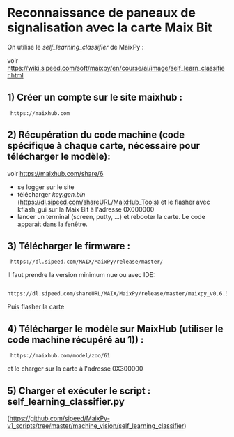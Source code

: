 # Reconnaissance de paneaux de signalisation avec la carte Maix Bit

On utilise le _self_learning_classifier_ de MaixPy : 

voir https://wiki.sipeed.com/soft/maixpy/en/course/ai/image/self_learn_classifier.html

## 1) Créer un compte sur le site maixhub : 

     https://maixhub.com

## 2) Récupération du code machine (code spécifique à chaque carte, nécessaire pour télécharger le modèle):
   
   voir    https://maixhub.com/share/6
   - se logger sur le site
   - télécharger _key.gen.bin_ (https://dl.sipeed.com/shareURL/MaixHub_Tools) et le flasher avec 
     kflash_gui sur la Maix Bit à l'adresse 0X000000
   - lancer un terminal (screen, putty, …) et rebooter la carte. Le code apparait dans la fenêtre.

## 3) Télécharger le firmware : 

     https://dl.sipeed.com/MAIX/MaixPy/release/master/
   
   Il faut prendre la version minimum nue ou avec IDE:
         
     https://dl.sipeed.com/shareURL/MAIX/MaixPy/release/master/maixpy_v0.6.3_2_gd8901fd22
   
   Puis flasher la carte

## 4) Télécharger le modèle sur MaixHub (utiliser le code machine récupéré au 1)) :
     
     https://maixhub.com/model/zoo/61
   et le charger sur la carte à l'adresse 0X300000

## 5) Charger et exécuter le script : self_learning_classifier.py
   
   (https://github.com/sipeed/MaixPy-v1_scripts/tree/master/machine_vision/self_learning_classifier)
  


